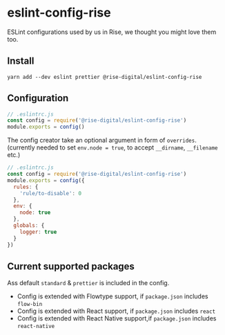 # eslint-config-rise
ESLint configurations used by us in Rise, we thought you might love them too.

## Install
`yarn add --dev eslint prettier @rise-digital/eslint-config-rise`

## Configuration

```js
// .eslintrc.js
const config = require('@rise-digital/eslint-config-rise')
module.exports = config()
```

The config creator take an optional argument in form of `overrides`.
(currently needed to set `env.node = true`, to accept `__dirname`, `__filename` etc.)

```js
// .eslintrc.js
const config = require('@rise-digital/eslint-config-rise')
module.exports = config({
  rules: {
    'rule/to-disable': 0
  },
  env: {
    node: true
  },
  globals: {
    logger: true
  }
})
```

## Current supported packages

Ass default `standard` & `prettier` is included in the config.

* Config is extended with Flowtype support, if `package.json` includes `flow-bin`
* Config is extended with React support, if `package.json` includes `react`
* Config is extended with React Native support,if `package.json` includes `react-native`
